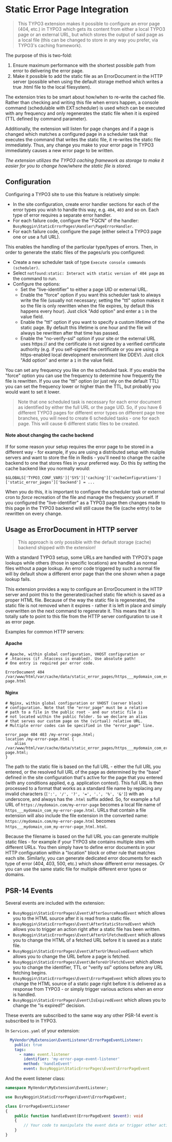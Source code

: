 Static Error Page Integration
=============================

> This TYPO3 extension makes it possible to configure an error page (404, etc.) in TYPO3 which gets its content from
> either a local TYPO3 page or an external URL, but which stores the output of said page as a local file (this can be
> changed to store in any way you prefer, via TYPO3's caching framework).

The purpose of this is two-fold:

1. Ensure maximum performance with the shortest possible path from error to delivering the error page.
2. Make it possible to add the static file as an ErrorDocument in the HTTP server (possible when using the default
   storage method which writes a true .html file to the local filesystem).

The extension tries to be smart about how/when to re-write the cached file. Rather than checking and writing this file
when errors happen, a console command (schedulable with EXT:scheduler) is used which can be executed with any frequency
and only regenerates the static file when it is expired (TTL defined by command parameter).

Additionally, the extension will listen for page changes and if a page is changed which matches a configured page in a
scheduler task that executes the command that writes the static file, it re-writes the static file immediately. Thus,
any change you make to your error page in TYPO3 immediately causes a new error page to be written.

_The extension utilizes the TYPO3 caching framework as storage to make it easier for you to change how/where the static
file is stored._

Configuration
-------------

Configuring a TYPO3 site to use this feature is relatively simple:

* In the site configuration, create error handler sections for each of the error types you wish to handle this way,
  e.g. `404`, `403` and so on. Each type of error requires a separate error handler.
* For each failure code, configure the "FQCN" of the handler: `BusyNoggin\StaticErrorPages\Handler\PageErrorHandler`.
* For each failure code, configure the page (either select a TYPO3 page one or use a full URL).

This enables the handling of the particular type/types of errors. Then, in order to generate the static files of the
pages/urls you configured:

* Create a new scheduler task of type `Execute console commands (scheduler)`.
* Select `notfound:static: Interact with static version of 404 page` as the command to run.
* Configure the options:
  * Set the "live-identifier" to either a page UID or external URL.
  * Enable the "force" option if you want this scheduler task to always write the file (usually not necessary; setting
    the "ttl" option makes it so the file is only rewritten when the file expires, by default this happens every hour).
    Just click "Add option" and enter a `1` in the value field.
  * Enable the "ttl" option if you want to specify a custom lifetime of the static page. By default this lifetime is
    one hour and the file will always be rewritten after that time has passed.
  * Enable the "no-verify-ssl" option if your site or the external URL uses https:// and the certificate is not signed
    by a verified certificate authority (e.g. if you self-signed the certificate or you are using a https-enabled local
    development environment like DDEV). Just click "Add option" and enter a `1` in the value field.

You can set any frequency you like on the scheduled task. If you enable the "force" option you can use the frequency to
determine how frequently the file is rewritten. If you use the "ttl" option (or just rely on the default TTL) you can
set the frequency lower or higher than the TTL, but probably you would want to set it lower.

> Note that one scheduled task is necessary for each error document as identified by either the full URL or the page
> UID. So, if you have 6 different TYPO3 pages for different error types on different page tree branches, you will need
> to create 6 scheduled tasks - one for each page. This will cause 6 different static files to be created.

#### Note about changing the cache backend

If for some reason your setup requires the error page to be stored in a different way - for example, if you are using
a distributed setup with muliple servers and want to store the file in Redis - you'll need to change the cache backend
to one that stores files in your preferred way. Do this by setting the cache backend like you normally would:

```
$GLOBALS['TYPO3_CONF_VARS']['SYS']['caching']['cacheConfigurations']['static_error_pages']['backend'] = ...
```

When you do this, it is important to configure the scheduler task or external cron to _force_ recreation of the file and
manage the frequency yourself. If you configured the "live-identifier" as a TYPO3 page then changes made to this page in
the TYPO3 backend will still cause the file (cache entry) to be rewritten on every change.

Usage as ErrorDocument in HTTP server
-------------------------------------

> This approach is only possible with the default storage (cache) backend shipped with the extension!

With a standard TYPO3 setup, some URLs are handled with TYPO3's page lookups while others (those in specific locations)
are handled as normal files without a page lookup. An error code triggered by such a normal file will by default show a
different error page than the one shown when a page lookup fails.

This extension provides a way to configure an ErrorDocument in the HTTP server and point this to the generated/cached
static file which is saved as a proper HTML file. Because of the way the static file is regenerated, the static file is
not removed when it expires - rather it is left in place and simply overwritten on the next command to regenerate it.
This means that it is totally safe to point to this file from the HTTP server configuration to use it as error page.

Examples for common HTTP servers:

#### Apache

```
# Apache, within global configuration, VHOST configuration or
# .htaccess (if .htaccess is enabled). Use absolute path!
# One entry is required per error code.

ErrorDocument 404 /var/www/html/var/cache/data/static_error_pages/https___mydomain_com_error-page.html
```

#### Nginx

```
# Nginx, within global configuration or VHOST (server block)
# configuration. Note that the "error_page" must be a relative
# path to a file in the public root - and our static file is
# not located within the public folder. So we declare an alias
# that serves our custom page on the (virtual) relative URL.
# Multiple error codes can be specified in the "error_page" line.

error_page 404 403 /my-error-page.html;
location /my-error-page.html {
    alias /var/www/html/var/cache/data/static_error_pages/https___mydomain_com_error-page.html;
}
```

The path to the static file is based on the full URL - either the full URL you entered, or the resolved full URL of the
page as determined by the "base" defined in the site configuration that's active for the page that you entered (with any
conditions applied, e.g. application context). This full URL is then processed to a format that works as a standard file
name by replacing any invalid characters (`[':', '/', '?', '=', '.', '%', '&']`) with an underscore, and always has the
`.html` suffix added. So, for example a full URL of `https://mydomain.com/my-error-page` becomes a local file name of
`https___mydomain_com_my-error-page.html`. URLs that contain a file extension will also include the file extension in
the converted name: `https://mydomain.com/my-error-page.html` becomes `https___mydomain_com_my-error-page_html.html`.

Because the filename is based on the full URL you can generate multiple static files - for example if your TYPO3 site
contains multiple sites with different URLs. You then simply have to define error documents in your HTTP configuration
within a "location" block or other rule that matches each site. Similarly, you can generate dedicated error documents
for each type of error (404, 403, 500, etc.) which show different error messages. Or you can use the same static file
for multiple different error types or domains.

PSR-14 Events
-------------

Several events are included with the extension:

* `BusyNoggin\StaticErrorPages\Event\AfterSourceReadEvent` which allows you to the HTML source after it is read from
  a static file.
* `BusyNoggin\StaticErrorPages\Event\AfterStaticStoredEvent` which allows you to trigger an action right after a static
  file has been written.
* `BusyNoggin\StaticErrorPages\Event\AfterUrlFetchedEvent` which allows you to change the HTML of a fetched URL before
  it is saved as a static file.
* `BusyNoggin\StaticErrorPages\Event\AfterUrlResolvedEvent` which allows you to change the URL before a page is fetched.
* `BusyNoggin\StaticErrorPages\Event\BeforeUrlFetchEvent` which allows you to change the identifier, TTL or "verify ssl"
  options before any URL fetching begins.
* `BusyNoggin\StaticErrorPages\Event\ErrorPageEvent` which allows you to change the HTML source of a static page right
  before it is delivered as a response from TYPO3 - or simply trigger various actions when an error is handled.
* `BusyNoggin\StaticErrorPages\Event\IsExpiredEvent` which allows you to change the "is expired?" decision.

These events are subscribed to the same way any other PSR-14 event is subscribed to in TYPO3.

In `Services.yaml` of your extension:

```yaml
  MyVendor\MyExtension\EventListener\ErrorPageEventListener:
    public: true
    tags:
      - name: event.listener
        identifier: 'my-error-page-event-listener'
        method: 'handleEvent'
        event: BusyNoggin\StaticErrorPages\Event\ErrorPageEvent
```

And the event listener class:

```php
namespace MyVendor\MyExtension\EventListener;

use BusyNoggin\StaticErrorPages\Event\ErrorPageEvent;

class ErrorPageEventListener
{
    public function handleEvent(ErrorPageEvent $event): void
    {
        // Your code to manipulate the event data or trigger other actions
    }
}
```
